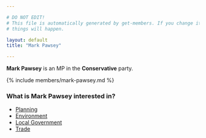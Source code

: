 ```yaml
---

# DO NOT EDIT!
# This file is automatically generated by get-members. If you change it, bad
# things will happen.

layout: default
title: "Mark Pawsey"

---
```


**Mark Pawsey** is an MP in the **Conservative** party.

{% include members/mark-pawsey.md %}

### What is Mark Pawsey interested in?


* [Planning](/interests/planning.html)
* [Environment](/interests/environment.html)
* [Local Government](/interests/local-government.html)
* [Trade](/interests/trade.html)
